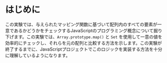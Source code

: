 # はじめに

この実験では、与えられたマッピング関数に基づいて配列内のすべての要素が一意であるかどうかをチェックするJavaScriptのプログラミング概念について掘り下げます。この実験では、`Array.prototype.map()` と `Set` を使用して一意の値を効率的にチェックし、それらを元の配列と比較する方法を示します。この実験が終了するまでに、JavaScriptプロジェクトでこのロジックを実装する方法を十分に理解しているようになります。
